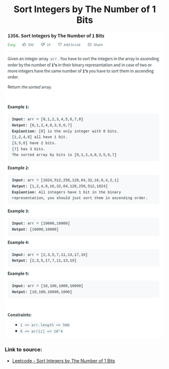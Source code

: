 <h1 align="center">Sort Integers by The Number of 1 Bits</h1>

![alt text](https://github.com/matthew01lokiet/Algorithmic-exercises/blob/main/z_description_images/Sorting/sort_integers_by_the_number_of_1_bits.png?raw=true)

### Link to source: 
- <a href="https://leetcode.com/problems/sort-integers-by-the-number-of-1-bits/">Leetcode - Sort Integers by The Number of 1 Bits</a>
